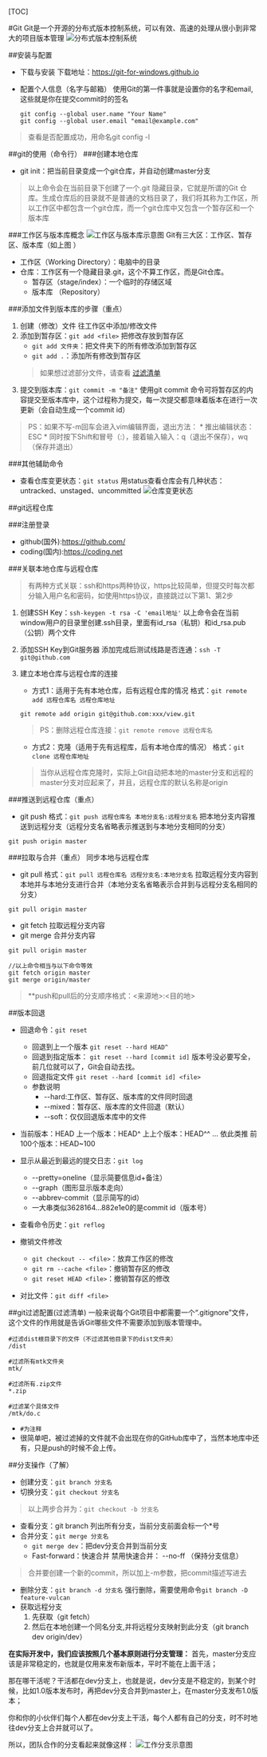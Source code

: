 [TOC]

#Git
Git是一个开源的分布式版本控制系统，可以有效、高速的处理从很小到非常大的项目版本管理
![分布式版本控制系统](img/git.jpg "分布式版本控制系统")


##安装与配置
* 下载与安装
    下载地址：https://git-for-windows.github.io

* 配置个人信息（名字与邮箱）
使用Git的第一件事就是设置你的名字和email,这些就是你在提交commit时的签名
    ```
    git config --global user.name "Your Name"
    git config --global user.email "email@example.com"
    ```
>查看是否配置成功，用命名git config -l

##git的使用（命令行）
###创建本地仓库
* git init：把当前目录变成一个git仓库，并自动创建master分支
>以上命令会在当前目录下创建了一个.git 隐藏目录，它就是所谓的Git 仓库。生成仓库后的目录就不是普通的文档目录了，我们将其称为工作区，所以工作区中都包含一个git仓库，而一个git仓库中又包含一个暂存区和一个版本库

###工作区与版本库概念
![工作区与版本库示意图](img/repository.jpeg "工作区与版本库示意图")
Git有三大区：工作区、暂存区、版本库（如上图 ）

- 工作区（Working Directory）：电脑中的目录
- 仓库：工作区有一个隐藏目录.git，这个不算工作区，而是Git仓库。
    + 暂存区（stage/index）：一个临时的存储区域
    + 版本库 （Repository）


###添加文件到版本库的步骤（重点）
1. 创建（修改）文件
往工作区中添加/修改文件
2. 添加到暂存区：`git add <file>`
把修改存放到暂存区
    * `git add 文件夹`：把文件夹下的所有修改添加到暂存区
    * `git add .`：添加所有修改到暂存区
    >如果想过滤部分文件，请查看 [过滤清单](#git_3)
3. 提交到版本库：`git commit -m "备注"`
使用git commit 命令可将暂存区的内容提交至版本库中，这个过程称为提交，每一次提交都意味着版本在进行一次更新（会自动生成一个commit id）
>PS：如果不写-m回车会进入vim编辑界面，退出方法：
    * 推出编辑状态：ESC
    * 同时按下Shift和冒号（:），接着输入输入：q（退出不保存），wq（保存并退出）

###其他辅助命令
* 查看仓库变更状态：`git status`
用status查看仓库会有几种状态：untracked、unstaged、uncommitted 
![仓库变更状态](img/gitstatus.png "仓库变更状态")


##git远程仓库

###注册登录
* github(国外):https://github.com/
* coding(国内):https://coding.net

###关联本地仓库与远程仓库
>有两种方式关联：ssh和https两种协议，https比较简单，但提交时每次都分输入用户名和密码，如使用https协议，直接跳过以下第1、第2步

1. 创建SSH Key：`ssh-keygen -t rsa -C 'email地址'`
以上命令会在当前window用户的目录里创建.ssh目录，里面有id_rsa（私钥）和id_rsa.pub（公钥）两个文件

2. 添加SSH Key到Git服务器 
添加完成后测试线路是否连通：`ssh -T git@github.com`

3. 建立本地仓库与远程仓库的连接
    * 方式1：适用于先有本地仓库，后有远程仓库的情况
    格式：`git remote add 远程仓库名 远程仓库地址`
    ```
    git remote add origin git@github.com:xxx/view.git
    ```
    >PS：删除远程仓库连接：`git remote remove 远程仓库名`
    * 方式2：克隆（适用于先有远程库，后有本地仓库的情况）
    格式：`git clone 远程仓库地址`
    >当你从远程仓库克隆时，实际上Git自动把本地的master分支和远程的master分支对应起来了，并且，远程仓库的默认名称是origin
 

###推送到远程仓库（重点）
* git push
格式：`git push 远程仓库名 本地分支名:远程分支名`
把本地分支内容推送到远程分支（远程分支名省略表示推送到与本地分支相同的分支）
```
git push origin master

```

###拉取与合并（重点）
同步本地与远程仓库

* git pull
格式：`git pull 远程仓库名 远程分支名:本地分支名`
拉取远程分支内容到本地并与本地分支进行合并（本地分支名省略表示合并到与远程分支名相同的分支）
```
git pull origin master
```
* git fetch
拉取远程分支内容
* git merge
合并分支内容

```
git pull origin master

//以上命令相当与以下命令等效
git fetch origin master
git merge origin/master
```

>**push和pull后的分支顺序格式：<来源地>:<目的地>



##版本回退
* 回退命令：`git reset`
    - 回退到上一个版本
    `git reset --hard HEAD^`
    - 回退到指定版本：
    `git reset --hard [commit id]` 版本号没必要写全，前几位就可以了，Git会自动去找。
    - 回退指定文件
    `git reset --hard [commit id] <file>`
    - 参数说明
        + --hard:工作区、暂存区、版本库的文件同时回退
        + --mixed：暂存区、版本库的文件回退（默认）
        + --soft：仅仅回退版本库中的文件

* 当前版本：HEAD
    上一个版本：HEAD^
    上上个版本：HEAD^^
    ...            依此类推
    前100个版本：HEAD~100

* 显示从最近到最远的提交日志：`git log`
    * --pretty=oneline（显示简要信息id+备注）
    * --graph（图形显示版本走向）
    * --abbrev-commit（显示简写的id）
    * 一大串类似3628164...882e1e0的是commit id（版本号）

* 查看命令历史：`git reflog`

* 撤销文件修改
    - `git checkout -- <file>`：放弃工作区的修改
    - `git rm --cache <file>`：撤销暂存区的修改
    - `git reset HEAD <file>`：撤销暂存区的修改

* 对比文件：`git diff <file>`


##git过滤配置(过滤清单)
一般来说每个Git项目中都需要一个“.gitignore”文件，这个文件的作用就是告诉Git哪些文件不需要添加到版本管理中。

```
#过滤dist根目录下的文件（不过滤其他目录下的dist文件夹）
/dist 

#过滤所有mtk文件夹
mtk/ 

#过滤所有.zip文件
*.zip 

#过滤某个具体文件
/mtk/do.c 
```

* `#为注释`
* 很简单吧，被过滤掉的文件就不会出现在你的GitHub库中了，当然本地库中还有，只是push的时候不会上传。


##分支操作（了解）
* 创建分支：`git branch 分支名`
* 切换分支：`git checkout 分支名`
>以上两步合并为：`git checkout -b 分支名`

* 查看分支：git branch
列出所有分支，当前分支前面会标一个*号
* 合并分支：`git merge 分支名`
    - `git merge dev`：把dev分支合并到当前分支
    - Fast-forward：快速合并
    禁用快速合并： --no-ff     （保持分支信息）
>合并要创建一个新的commit，所以加上-m参数，把commit描述写进去
* 删除分支：`git branch -d 分支名`
强行删除，需要使用命令`git branch -D feature-vulcan`
* 获取远程分支
    1. 先获取（git fetch）
    2. 然后在本地创建一个同名分支,并将远程分支映射到此分支（git branch dev origin/dev）

**在实际开发中，我们应该按照几个基本原则进行分支管理：**
首先，master分支应该是非常稳定的，也就是仅用来发布新版本，平时不能在上面干活；

那在哪干活呢？干活都在dev分支上，也就是说，dev分支是不稳定的，到某个时候，比如1.0版本发布时，再把dev分支合并到master上，在master分支发布1.0版本；

你和你的小伙伴们每个人都在dev分支上干活，每个人都有自己的分支，时不时地往dev分支上合并就可以了。

所以，团队合作的分支看起来就像这样：
![工作分支示意图](img/branch.png "工作分支示意图")
